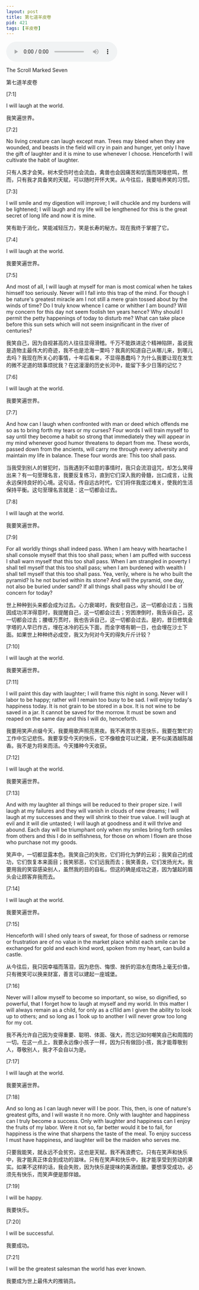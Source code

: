 ```yaml
---
layout: post
title: 第七道羊皮卷
pid: 421
tags: [羊皮卷]
---
```


<audio controls>
  <source src="/uploads/2019/06/tsm07.mp3" type="audio/mpeg">
</audio>

The Scroll Marked Seven

第七道羊皮卷

[7:1]

I will laugh at the world. 

我笑遍世界。

[7:2]

No living creature can laugh except man. Trees may bleed when they are wounded, and beasts in the field will cry in pain and hunger, yet only I have the gift of laughter and it is mine to use whenever I choose. Henceforth I will cultivate the habit of laughter. 

只有人类才会笑。树木受伤时也会流血，禽兽也会因痛苦和饥饿而哭嚎悲鸣，然而，只有我才具备笑的天赋，可以随时开怀大笑。从今往后，我要培养笑的习惯。

[7:3]

I will smile and my digestion will improve; I will chuckle and my burdens will be lightened; I will laugh and my life will be lengthened for this is the great secret of long life and now it is mine. 

笑有助于消化，笑能减轻压力，笑是长寿的秘方。现在我终于掌握了它。

[7:4]

I will laugh at the world. 

我要笑遍世界。

[7:5]

And most of all, I will laugh at myself for man is most comical when he takes himself too seriously. Never will I fall into this trap of the mind. For though I be nature's greatest miracle am I not still a mere grain tossed about by the winds of time? Do I truly know whence I came or whither I am bound? Will my concern for this day not seem foolish ten years hence? Why should I permit the petty happenings of today to disturb me? What can take place before this sun sets which will not seem insignificant in the river of centuries? 

我笑自己，因为自视甚高的人往往显得滑稽。千万不能跌进这个精神陷阱，虽说我是造物主最伟大的奇迹，我不也是沧海一栗吗？我真的知道自己从哪儿来，到哪儿去吗？我现在所关心的事情，十年后看来，不显得愚蠢吗？为什么我要让现在发生的微不足道的琐事烦扰我？在这漫漫的历史长河中，能留下多少日落的记忆？

[7:6]

I will laugh at the world. 

我要笑遍世界。

[7:7]

And how can I laugh when confronted with man or deed which offends me so as to bring forth my tears or my curses? Four words I will train myself to say until they become a habit so strong that immediately they will appear in my mind whenever good humor threatens to depart from me. These words, passed down from the ancients, will carry me through every adversity and maintain my life in balance. These four words are: This too shall pass. 

当我受到别人的冒犯时，当我遇到不如意的事情时，我只会流泪诅咒，却怎么笑得出来？有一句至理名言，我要反复练习，直到它们深入我的骨髓，出口成言，让我永远保持良好的心境。这句话，传自远古时代，它们将伴我度过难关，使我的生活保持平衡。这句至理名言就是：这一切都会过去。

[7:8]

I will laugh at the world. 

我要笑遍世界。

[7:9]

For all worldly things shall indeed pass. When I am heavy with heartache I shall console myself that this too shall pass; when I am puffed with success I shall warn myself that this too shall pass. When I am strangled in poverty I shall tell myself that this too shall pass; when I am burdened with wealth I shall tell myself that this too shall pass. Yea, verily, where is he who built the pyramid? Is he not buried within its stone? And will the pyramid, one day, not also be buried under sand? If all things shall pass why should I be of concern for today? 

世上种种到头来都会成为过去。心力衰竭时，我安慰自己，这一切都会过去；当我因成功洋洋得意时，我提醒自己，这一切都会过去；穷困潦倒时，我告诉自己，这一切都会过去；腰缠万贯时，我也告诉自己，这一切都会过去。是的，昔日修筑金字塔的人早已作古，埋在冰冷的石头下面，而金字塔有朝一日，也会埋在沙土下面。如果世上种种终必成空，我又为何对今天的得失斤斤计较？

[7:10]

I will laugh at the world. 

我要笑遍世界。

[7:11]

I will paint this day with laughter; I will frame this night in song. Never will I labor to be happy; rather will I remain too busy to be sad. I will enjoy today's happiness today. It is not grain to be stored in a box. It is not wine to be saved in a jar. It cannot be saved for the morrow. It must be sown and reaped on the same day and this I will do, henceforth. 

我要用笑声点缀今天，我要用歌声照亮黑夜。我不再苦苦寻觅快乐，我要在繁忙的工作中忘记悲伤。我要享受今天的快乐，它不像粮食可以贮藏，更不似美酒越陈越香。我不是为将来而活。今天播种今天收获。

[7:12]

I will laugh at the world. 

我要笑遍世界。

[7:13]

And with my laughter all things will be reduced to their proper size. I will laugh at my failures and they will vanish in clouds of new dreams; I will laugh at my successes and they will shrink to their true value. I will laugh at evil and it will die untasted; I will laugh at goodness and it will thrive and abound. Each day will be triumphant only when my smiles bring forth smiles from others and this l do in selfishness, for those on whom l flown are those who purchase not my goods. 

笑声中，一切都显露本色。我笑自己的失败，它们将化为梦的云彩；我笑自己的成功，它们恢复本来面目；我笑邪恶，它们远我而去；我笑善良，它们发扬光大。我要用我的笑容感染别人，虽然我的目的自私，但这的确是成功之道，因为皱起的眉头会让顾客弃我而去。

[7:14]

I will laugh at the world. 

我要笑遍世界。

[7:15]

Henceforth will l shed only tears of sweat, for those of sadness or remorse or frustration are of no value in the market place whilst each smile can be exchanged for gold and each kind word, spoken from my heart, can build a castle. 

从今往后，我只因幸福而落泪，因为悲伤、悔恨、挫折的泪水在商场上毫无价值，只有微笑可以换来财富，善言可以建起一座城堡。

[7:16]

Never will l allow myself to become so important, so wise, so dignified, so powerful, that I forget how to laugh at myself and my world. In this matter I will always remain as a child, for only as a cl1ild am I given the ability to look up to others; and so long as I 1ook up to another I will never grow too long for my cot. 

我不再允许自己因为变得重要、聪明、体面、强大，而忘记如何嘲笑自己和周围的一切。在这一点上，我要永远像小孩子一样，因为只有做回小孩，我才能尊敬别人，尊敬别人，我才不会自以为是。

[7:17]

I will laugh at the world. 

我要笑遍世界。

[7:18]

And so long as I can laugh never will I be poor. This, then, is one of nature's greatest gifts, and l will waste it no more. Only with laughter and happiness can l truly become a success. Only with laughter and happiness can I enjoy the fruits of my labor. Were it not so, far better would it be to fail, for happiness is the wine that sharpens the taste of the meal. To enjoy success I must have happiness, and laughter will be the maiden who serves me. 

只要我能笑，就永远不会贫穷。这也是天赋，我不再浪费它。只有在笑声和快乐中，我才能真正体会到成功的滋味。只有在笑声和快乐中，我才能享受到劳动的果实。如果不这样的话，我会失败，因为快乐是提味的美酒佳酿。要想享受成功，必须先有快乐，而笑声便是那伴娘。

[7:19]

I will be happy. 

我要快乐。 

[7:20]

I will be successful. 

我要成功。

[7:21]

I will be the greatest salesman the world has ever known.

我要成为世上最伟大的推销员。